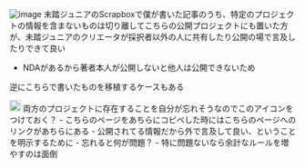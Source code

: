 
![image](https://scrapbox.io/files/60c0b24bc3cb5300233cef6d.png)
未踏ジュニアのScrapboxで僕が書いた記事のうち、特定のプロジェクトの情報を含まないものは切り離してこちらの公開プロジェクトにも置いた方が、未踏ジュニアのクリエータが採択者以外の人に共有したり公開の場で言及したりできて良い
- NDAがあるから著者本人が公開しないと他人は公開できないため

逆にこちらで書いたものを移植するケースもある

<img src='https://scrapbox.io/api/pages/nishio/mitoujr2021/icon' alt='mitoujr2021.icon' height="19.5"/>
両方のプロジェクトに存在することを自分が忘れそうなのでこのアイコンをつけておく？
- こちらのページをあちらにコピペした時にはこちらのページへのリンクがあちらにある
    - 公開されてる情報だから外で言及して良い、ということを明示するために
- 忘れると何が問題？
    - 特に問題ないなら余計なルールを増やすのは面倒
